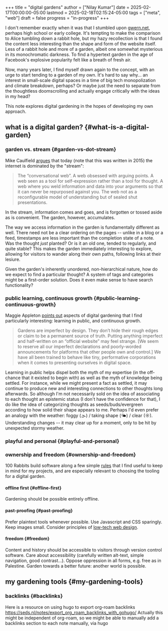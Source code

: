 +++
title = "digital gardens"
author = ["Nilay Kumar"]
date = 2025-02-17T00:00:00-05:00
lastmod = 2025-02-18T02:15:24-05:00
tags = ["meta", "web"]
draft = false
progress = "in-progress"
+++

I don't remember exactly when it was that I stumbled upon [gwern.net](https://gwern.net/), perhaps
high school or early college. It's tempting to make the comparison to Alice
tumbling down a rabbit hole, but my hazy recollection is that I found the
content less interesting than the shape and form of the website itself. Less of
a rabbit hole and more of a garden, albeit one somewhat mysterious in its
monochromatic darkness. To find a hypertext garden in the age of Facebook's
explosive popularity felt like a breath of fresh air.

Now, many years later, I find myself drawn again to the concept, with an urge to
start tending to a garden of my own. It's hard to say why... an interest in
small-scale digital spaces in a time of big tech monopolization and climate
breakdown, perhaps? Or maybe just the need to separate from the thoughtless
doomscrolling and actually engage critically with the ideas in my head?

This note explores digital gardening in the hopes of developing my own approach.


## what is a digital garden? {#what-is-a-digital-garden}


### garden vs. stream {#garden-vs-dot-stream}

Mike Caulfield [argues](https://hapgood.us/2015/10/17/the-garden-and-the-stream-a-technopastoral/) that today (note that this was written in 2015) the
internet is dominated by the "stream":

> The “conversational web”. A web obsessed with arguing points. A web seen as a
> tool for self-expression rather than a tool for thought. A web where you weld
> information and data into your arguments so that it can never be repurposed
> against you. The web not as a reconfigurable model of understanding but of
> sealed shut presentations.

In the stream, information comes and goes, and is forgotten or tossed aside as
is convenient. The garden, however, accumulates.

The way we access information in the garden is fundamentally different as well.
There need not be a clear ordering on the pages -- unlike in a blog or a feed,
timestamps are less important than the completion state of a note. Was the
thought _just_ planted? Or is it an old one, tended to regularly, and quite
stable? This makes the garden immediately interesting to explore, allowing
for visitors to wander along their own paths, following links at their lesiure.

Given the garden's inherently unordered, non-hierarchical nature, how do we
expect to find a particular thought? A system of tags and categories might be a
first-order solution. Does it even make sense to have search functionality?


### public learning, continuous growth {#public-learning-continuous-growth}

Maggie Appleton [points out](https://maggieappleton.com/garden-history) aspects of digital gardening that I find particularly
interesting: learning in public, and continuous growth.

> Gardens are imperfect by design. They don’t hide their rough edges or claim to
> be a permanent source of truth. Putting anything imperfect and half-written on
> an “official website” may feel strange. [We seem to reserve all our imperfect
> declarations and poorly-worded announcements for platforms that other people own
> and control.] We have all been trained to behave like tiny, performative
> corporations when it comes to presenting ourselves in digital space.

Learning in public helps dispel both the myth of my expertise (in the off-chance
that it existed to begin with) as well as the myth of knowledge being settled.
For instance, while we might present a fact as settled, it may continue to
produce new and interesting connections to other thoughts long afterwards. So
although I'm not necessarily sold on the idea of associating to each thought an
epistemic status (I don't have the confidence for that), I do like the idea of
categorizing thoughts as seeds/buds/evergreen according to how solid their shape
appears to me. Perhaps I'd even prefer an analogy with the weather: foggy (🌫) /
taking shape (🌤) / clear (☼). Understanding changes -- it may clear up for a
moment, only to be hit by unexpected stormy weather.


### playful and personal {#playful-and-personal}


### ownership and freedom {#ownership-and-freedom}

100 Rabbits build software along a few simple [rules](https://100r.co/site/philosophy.html) that I find useful to keep
in mind for my projects, and are especially relevant to choosing the tooling for
a digital garden.


#### offline first {#offline-first}

Gardening should be possible entirely offline.


#### past-proofing {#past-proofing}

Prefer plaintext tools whenever possible. Use Javascript and CSS sparingly. Keep
images small. Consider principles of [low-tech web design](https://solar.lowtechmagazine.com/about/the-solar-website/).


#### freedom {#freedom}

Content and history should be accessible to visitors through version control
software. Care about accessibility (carefully written alt-text, simple
navigation, good contrast...). Oppose oppression in all forms, e.g. free as in
Palestine. Garden towards a better future: another world is possible.


## my gardening tools {#my-gardening-tools}


### backlinks {#backlinks}

Here is a resource on using hugo to export org-roam backlinks
<https://seds.nl/notes/export_org_roam_backlinks_with_gohugo/>
Actually this might be independent of org-roam, so we might be able to manually
add a backlinks section to each note manually, via hugo
